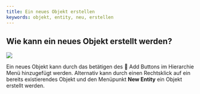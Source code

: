 ```yaml
---
title: Ein neues Objekt erstellen
keywords: objekt, entity, neu, erstellen
---
```


## Wie kann ein neues Objekt erstellt werden?

<img src="https://s3-eu-west-1.amazonaws.com/static.playcanvas.com/instructions/new_entity.gif"/>

Ein neues Objekt kann durch das betätigen des <span class="font-icon">&#57632;</span> Add Buttons im Hierarchie Menü hinzugefügt werden. Alternativ kann durch einen Rechtsklick auf ein bereits existierendes Objekt und den Menüpunkt **New Entity** ein Objekt erstellt werden.
